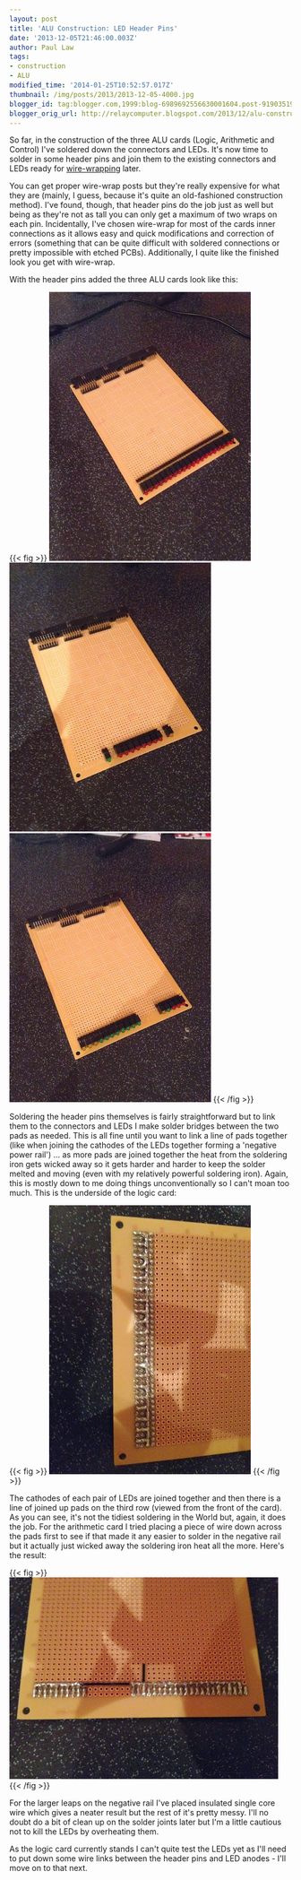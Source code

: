 ```yaml
---
layout: post
title: 'ALU Construction: LED Header Pins'
date: '2013-12-05T21:46:00.003Z'
author: Paul Law
tags:
- construction
- ALU
modified_time: '2014-01-25T10:52:57.017Z'
thumbnail: /img/posts/2013/2013-12-05-4000.jpg
blogger_id: tag:blogger.com,1999:blog-6989692556630001604.post-9190351908904068507
blogger_orig_url: http://relaycomputer.blogspot.com/2013/12/alu-construction-led-header-pins.html
---
```


So far, in the construction of the three ALU cards (Logic, Arithmetic and 
Control) I've soldered down the connectors and LEDs. It's now time to solder 
in some header pins and join them to the existing connectors and LEDs ready 
for [wire-wrapping](http://en.wikipedia.org/wiki/Wire_wrap) later.

You can get proper 
wire-wrap posts but they're really expensive for what they are (mainly, I 
guess, because it's quite an old-fashioned construction method). I've found, 
though, that header pins do the job just as well but being as they're not as 
tall you can only get a maximum of two wraps on each pin. Incidentally, I've 
chosen wire-wrap for most of the cards inner connections as it allows easy and 
quick modifications and correction of errors (something that can be quite 
difficult with soldered connections or pretty impossible with etched PCBs). 
Additionally, I quite like the finished look you get with wire-wrap.

With the header pins added the three ALU cards look like this:

{{< fig >}}
![ALU Logic Card](/img/posts/2013/2013-12-05-0000.jpg)
![ALU Arithmetic Card](/img/posts/2013/2013-12-05-0001.jpg)
![ALU Control Card](/img/posts/2013/2013-12-05-0002.jpg)
{{< /fig >}}

Soldering the header 
pins themselves is fairly straightforward but to link them to the connectors 
and LEDs I make solder bridges between the two pads as needed. This is all 
fine until you want to link a line of pads together (like when joining the 
cathodes of the LEDs together forming a 'negative power rail') ... as more 
pads are joined together the heat from the soldering iron gets wicked away so 
it gets harder and harder to keep the solder melted and moving (even with my 
relatively powerful soldering iron). Again, this is mostly down to me doing 
things unconventionally so I can't moan too much. This is the underside of the 
logic card:

{{< fig >}}
![ALU Logic Card (solder side)](/img/posts/2013/2013-12-05-0003.jpg)
{{< /fig >}}

The 
cathodes of each pair of LEDs are joined together and then there is a line of 
joined up pads on the third row (viewed from the front of the card). As you 
can see, it's not the tidiest soldering in the World but, again, it does the 
job. For the arithmetic card I tried placing a piece of wire down across the 
pads first to see if that made it any easier to solder in the negative rail 
but it actually just wicked away the soldering iron heat all the more. Here's 
the result:

{{< fig >}}
![ALU Arithmetic Card (solder side)](/img/posts/2013/2013-12-05-0004.JPG)
{{< /fig >}}

For 
the larger leaps on the negative rail I've placed insulated single core wire 
which gives a neater result but the rest of it's pretty messy. I'll no doubt 
do a bit of clean up on the solder joints later but I'm a little cautious not 
to kill the LEDs by overheating them.

As the logic card currently 
stands I can't quite test the LEDs yet as I'll need to put down some wire 
links between the header pins and LED anodes - I'll move on to that next. 
